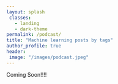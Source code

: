 ```yaml
---
layout: splash
 classes:
   - landing
   - dark-theme
permalink: /podcast/
title: "Machine learning posts by tags"
author_profile: true
header:
 image: "/images/podcast.jpeg"
---
```



Coming Soon!!!!
